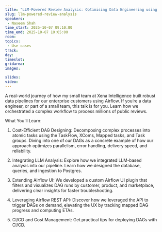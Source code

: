 ```yaml
---
title: "LLM-Powered Review Analysis: Optimising Data Engineering using Airflow"
slug: llm-powered-review-analysis
speakers:
 - Naseem Shah
time_start: 2025-10-07 09:10:00
time_end: 2025-10-07 10:05:00
room: 
topics: 
 - Use cases
track: 
day: 
timeslot: 
gridarea: 
images: 

slides:
video: 
---
```


A real-world journey of how my small team at Xena Intelligence built robust data pipelines for our enterprise customers using Airflow. If you’re a data engineer, or part of a small team, this talk is for you. Learn how we orchestrated a complex workflow to process millions of public reviews.

What You’ll Learn:

1. Cost-Efficient DAG Designing: Decomposing complex processes into atomic tasks using the TaskFlow, XComs, Mapped tasks, and Task groups. Diving into one of our DAGs as a concrete example of how our approach optimizes parallelism, error handling, delivery speed, and reliability.

2. Integrating LLM Analysis: Explore how we integrated LLM-based analysis into our pipeline. Learn how we designed the database, queries, and ingestion to Postgres.

3. Extending Airflow UI: We developed a custom Airflow UI plugin that filters and visualizes DAG runs by customer, product, and marketplace, delivering clear insights for faster troubleshooting.

4. Leveraging Airflow REST API: Discover how we leveraged the API to trigger DAGs on demand, elevating the UX by tracking mapped DAG progress and computing ETAs.

5. CI/CD and Cost Management: Get practical tips for deploying DAGs with CI/CD.